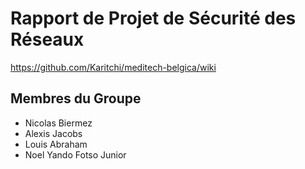 # Rapport de Projet de Sécurité des Réseaux

https://github.com/Karitchi/meditech-belgica/wiki

## Membres du Groupe

- Nicolas Biermez
- Alexis Jacobs
- Louis Abraham
- Noel Yando Fotso Junior
